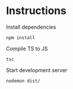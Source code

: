 # Instructions


Install dependencies
```
npm install
```

Compile TS to JS
```
tsc
```

Start development server
```
nodemon dist/
```
